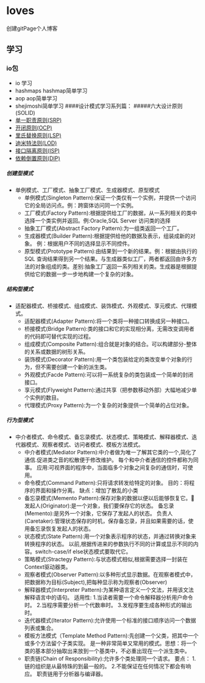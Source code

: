# loves
创建gitPage个人博客

## 学习
### io包
 * io 学习 
 * hashmaps hashmap简单学习
 * aop aop简单学习
 * shejimoshi简单学习
####设计模式学习系列篇：
#####六大设计原则(SOLID)
 * [单一职责原则(SRP)](/shejimoshi/sixPrinciples/srp)
 * [开闭原则(OCP)](/shejimoshi/sixPrinciples/ocp)
 * [里氏替换原则(LSP)](/shejimoshi/sixPrinciples/lsp)
 * [迪米特法则(LOD)](/shejimoshi/sixPrinciples/lod)
 * [接口隔离原则(ISP)](/shejimoshi/sixPrinciples/isp)
 * [依赖倒置原则(DIP)](/shejimoshi/sixPrinciples/dip)  
##### 创建型模式
 * 单例模式、工厂模式、抽象工厂模式、生成器模式、原型模式
    * 单例模式(Singleton Pattern):保证一个类仅有一个实例，并提供一个访问它的全局访问点。例：跨窗体访问同一个实例。
    * 工厂模式(Factory Pattern):根据提供给工厂的数据，从一系列相关的类中选择一个类实例并返回。例:Oracle,SQL Server 访问类的选择
    * 抽象工厂模式(Abstract Factory Pattern):为一组类返回一个工厂。
    * 生成器模式(Builder Pattern):根据提供给他的数据及表示，组装成新的对象。 例：根据用户不同的选择显示不同控件。
    * 原型模式(Prototype Pattern):由结果到一个新的结果。例：根据由执行的SQL 查询结果得到另一个结果。与生成器类似工厂，两者都返回由许多方法的对象组成的类。差别:抽象工厂返回一系列相关的类。生成器是根据提供给它的数据一步一步地构建一个复杂的对象。
##### 结构型模式
 * 适配器模式、桥接模式、组成模式、装饰模式、外观模式、享元模式、代理模式。
    * 适配器模式(Adapter Pattern):将一个类将一种接口转换成另一种接口。
    * 桥接模式(Bridge Pattern):类的接口和它的实现相分离，无需改变调用者的代码即可替代实现的过程。
    * 组成模式(Composite Pattern):组合就是对象的结合。可以构建部分-整体的关系或数据的树形关系。
    * 装饰模式(Decorator Pattern):用一个类包装给定的类改变单个对象的行为，但不需要创建一个新的派生类。
    * 外观模式(Facde Pattern):可以将一系统复杂的类包装成一个简单的封闭接口。
    * 享元模式(Flyweight Pattern):通过共享（把参数移动外部）大幅地减少单个实例的数目。
    * 代理模式(Proxy Pattern):为一个复杂的对象提供一个简单的占位对象。
##### 行为型模式
 * 中介者模式、命令模式、备忘录模式、状态模式、策略模式、解释器模式、迭代器模式、观察者模式、访问者模式、模板方法模式。
    * 中介者模式(Mediator Pattern):中介者做为唯一了解其它类的一个,简化了通信.促进类之音的松散便于修改维护。
      每个和中介者通信的控件都称为同事。
      应用:可视界面的程序中，当面临多个对象之间复杂的通信时，可使用。
    * 命令模式(Command Pattern):只将请求转发给特定的对象。
      目的：将程序的界面和操作分离。
      缺点：增加了散乱的小类
    * 备忘录模式(Memento Pattern):保存对象的数据以便以后能够恢复它。
      发起人(Originator):是一个对象，我们要保存它的状态。
      备忘录(Memento):是另外一个对象，它保存了发起人的状态。
      负责人(Caretaker):管理状态保存的时机，保存备忘录，并且如果需要的话，使用备忘录恢复发起人的状态。
    * 状态模式(State Pattern):用一个对象表示程序的状态，并通过转换对象来转换程序的状态。
      以前,根据传进来的参数执行不同的计算或显示不同的内容。switch-case/if else状态模式要取代它。
    * 策略模式(Stractegy Pattern):与状态模式相似,根据需要选择一封装在Context驱动器类。
    * 观察者模式(Observer Pattern):以多种形式显示数据。在观察者模式中，把数据称为目标(Subject),把每种显示称为观察者(Observer)
    * 解释器模式(Interpreter Pattern):为某种语言定义一个文法，并用该文法解释语言中的语句。
      适用性:
      1.当读者需要一个命令解释器分析用户命令时。
      2.当程序需要分析一个代数串时。
      3.发程序要生成各种形式的输出时。
    * 迭代器模式(Iterator Pattern):允许使用一个标准的接口顺序访问一个数据列表或集合。
    * 模板方法模式（Template Method Pattern):先创建一个父类，把其中一个或多个方法留个子类实现。
      是一种非常简单又常用的模式。思想：将一个类的基本部分抽取出来放到一个基类中，不必重出现在一个派生类中。
    * 职责链(Chain of Responsibility):允许多个类处理同一个请求。
      要点：
      1.链的组织是从最特珠的到最一般的。
      2.不能保证在任何情况下都会有响应。
      职责链用于分析器与编译器。